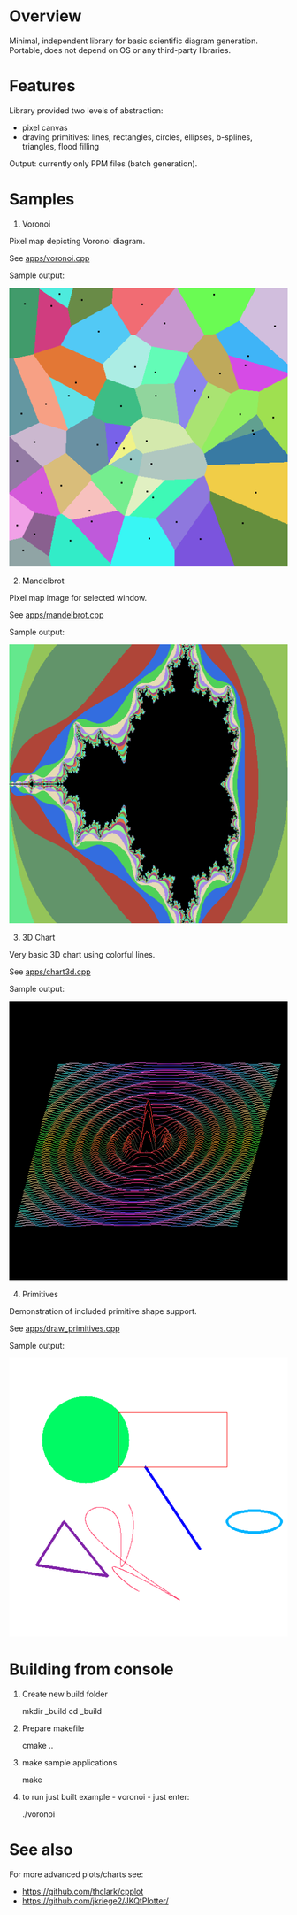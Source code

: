 # Overview
Minimal, independent library for basic scientific diagram generation.
Portable, does not depend on OS or any third-party libraries.

# Features

Library provided two levels of abstraction:
* pixel canvas 
* draving primitives: lines, rectangles, circles, ellipses, b-splines, triangles, flood filling

Output: currently only PPM files (batch generation).

# Samples

1) Voronoi

Pixel map depicting Voronoi diagram.

See [apps/voronoi.cpp](apps/voronoi.cpp)

Sample output: 

![Voronoi diagram](images/voronoi.png?raw=true)

2) Mandelbrot

Pixel map image for selected window.

See [apps/mandelbrot.cpp](apps/mandelbrot.cpp)

Sample output: 

![Mandelbrot](images/mandelbrot.png?raw=true)

3) 3D Chart

Very basic 3D chart using colorful lines.

See [apps/chart3d.cpp](apps/chart3d.cpp)

Sample output:
 
![3d chart](images/chart3d.png?raw=true)

4) Primitives

Demonstration of included primitive shape support.

See [apps/draw_primitives.cpp](apps/draw_primitives.cpp)

Sample output: 

![Primitives](images/primitives.png?raw=true) 

# Building from console

1) Create new build folder

	mkdir _build
	cd _build

2) Prepare makefile

	cmake .. 

3) make sample applications

	make

4) to run just built example - voronoi - just enter:

	./voronoi
	
	
# See also
For more advanced plots/charts see:

* https://github.com/thclark/cpplot
* https://github.com/jkriege2/JKQtPlotter/

